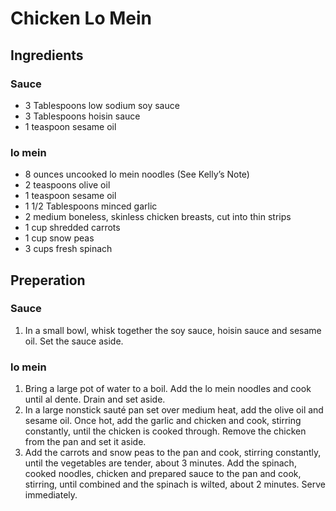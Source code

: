 # Chicken Lo Mein

## Ingredients
### Sauce
* 3 Tablespoons low sodium soy sauce
* 3 Tablespoons hoisin sauce
* 1 teaspoon sesame oil

### lo mein
* 8 ounces uncooked lo mein noodles (See Kelly’s Note)
* 2 teaspoons olive oil
* 1 teaspoon sesame oil
* 1 1/2 Tablespoons minced garlic
* 2 medium boneless, skinless chicken breasts, cut into thin strips
* 1 cup shredded carrots
* 1 cup snow peas
* 3 cups fresh spinach

## Preperation
### Sauce
1. In a small bowl, whisk together the soy sauce, hoisin sauce and sesame oil. Set the sauce aside.

### lo mein
1. Bring a large pot of water to a boil. Add the lo mein noodles and cook until al dente. Drain and set aside.
1. In a large nonstick sauté pan set over medium heat, add the olive oil and sesame oil. Once hot, add the garlic and chicken and cook, stirring constantly, until the chicken is cooked through. Remove the chicken from the pan and set it aside.
1. Add the carrots and snow peas to the pan and cook, stirring constantly, until the vegetables are tender, about 3 minutes. Add the spinach, cooked noodles, chicken and prepared sauce to the pan and cook, stirring, until combined and the spinach is wilted, about 2 minutes. Serve immediately.